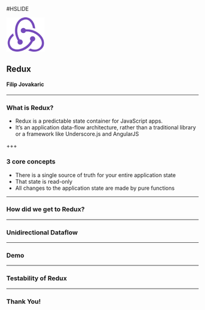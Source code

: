 #HSLIDE

<img src="/images/redux.png" width="100" style="border:none;">

## Redux
#### Filip Jovakaric

---

### What is Redux?

- Redux is a predictable state container for JavaScript apps.
- It’s an application data-flow architecture, rather than a traditional library or a framework like Underscore.js and AngularJS

+++

### 3 core concepts

- There is a single source of truth for your entire application state
- That state is read-only
- All changes to the application state are made by pure functions

---

### How did we get to Redux?

---

### Unidirectional Dataflow

---

### Demo

---

### Testability of Redux

---

### Thank You!
